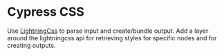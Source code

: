 # Cypress CSS

Use [LightningCss](https://docs.rs/lightningcss/1.0.0-alpha.51/lightningcss/) to parse input and create/bundle output.
Add a layer around the lightningcss api for retrieving styles for specific nodes and for creating outputs.
